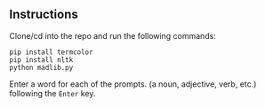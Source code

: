 ## Instructions
Clone/cd into the repo and run the following commands:
```
pip install termcolor
pip install nltk
python madlib.py
```
Enter a word for each of the prompts. (a noun, adjective, verb, etc.) following the `Enter` key.
